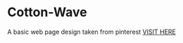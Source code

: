 # Cotton-Wave
A basic web page design taken from pinterest [VISIT HERE](https://praveen299k.github.io/Cotton-Wave/)

